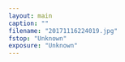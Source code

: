 ```yaml
---
layout: main
caption: ""
filename: "20171116224019.jpg"
fstop: "Unknown"
exposure: "Unknown"
---
```

